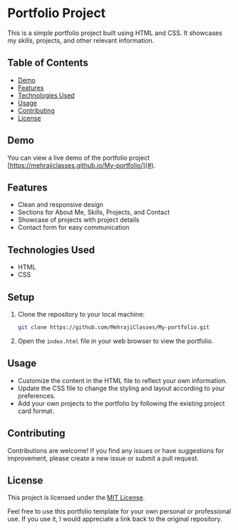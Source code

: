# Portfolio Project

This is a simple portfolio project built using HTML and CSS. It showcases my skills, projects, and other relevant information.

## Table of Contents
- [Demo](#demo)
- [Features](#features)
- [Technologies Used](#technologies-used)
- [Usage](#usage)
- [Contributing](#contributing)
- [License](#license)

## Demo
You can view a live demo of the portfolio project [https://mehrajiclasses.github.io/My-portfolio/](#).

## Features
- Clean and responsive design
- Sections for About Me, Skills, Projects, and Contact
- Showcase of projects with project details
- Contact form for easy communication

## Technologies Used
- HTML
- CSS

## Setup
1. Clone the repository to your local machine:
   ```bash
   git clone https://github.com/MehrajiClasses/My-portfolio.git
   ```


3. Open the `index.html` file in your web browser to view the portfolio.

## Usage
- Customize the content in the HTML file to reflect your own information.
- Update the CSS file to change the styling and layout according to your preferences.
- Add your own projects to the portfolio by following the existing project card format.

## Contributing
Contributions are welcome! If you find any issues or have suggestions for improvement, please create a new issue or submit a pull request.

## License
This project is licensed under the [MIT License](LICENSE).

Feel free to use this portfolio template for your own personal or professional use. If you use it, I would appreciate a link back to the original repository.
